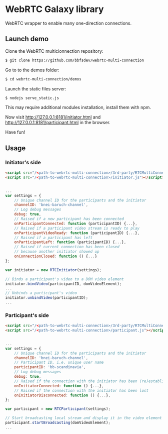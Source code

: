 WebRTC Galaxy library
=======================
WebRTC wrapper to enable many one-direction connections.

Launch demo
-------------

Clone the WebRTC multicionnection repository:
```bash
$ git clone https://github.com/bbfsdev/webrtc-multi-connection
```
Go to to the demos folder:
```bash
$ cd webrtc-multi-connection/demos
```
Launch the static files server:
```bash
$ nodejs serve_static.js
```
This may require additional modules installation, install them with npm.

Now visit http://127.0.0.1:8181/initiator.html and http://127.0.0.1:8181/participant.html in the browser.

Have fun!

Usage
------
### Initiator's side

```html
<script src="/<path-to-webrtc-multi-connection>/3rd-party/RTCMultiConnection-v1.8-experimental.js"></script>
<script src="/<path-to-webrtc-multi-connection>/initiator.js"></script>
```

```javascript

...
var settings = {
    // Unique channel ID for the participants and the initiator
    channelID: 'bnei-baruch-channel',
    // Log debug messages
    debug: true,
    // Raised if a new participant has been connected
    onParticipantConnected: function (participantID) {...},
    // Raised if a participant video stream is ready to play
    onParticipantVideoReady: function (participantID) {...},
    // Raised if a participant has left
    onParticipantLeft: function (participantID) {...},
    // Raised if current connection has been closed
    // because another initiator showed up
    onConnectionClosed: function () {...}
};

var initiator = new RTCInitiator(settings);

// Binds a participant's video to a DOM video element
initiator.bindVideo(participantID, domVideoElement);
...
// Unbinds a participant's video
initiator.unbindVideo(participantID);
...
```
### Participant's side

```html
<script src="/<path-to-webrtc-multi-connection>/3rd-party/RTCMultiConnection-v1.8-experimental.js"></script>
<script src="/<path-to-webrtc-multi-connection>/participant.js"></script>
```

```javascript

...
var settings = {
    // Unique channel ID for the participants and the initiator
    channelID: 'bnei-baruch-channel',
    // Participant ID, i.e. unique user name
    participantID: 'bb-scandinavia',
    // Log debug messages
    debug: true,
    // Raised if the connection with the initiator has been (re)established
    onInitiatorConnected: function () {...},
    // Raised if the connection with the initiator has been lost
    onInitiatorDisconnected: function () {...},
};

var participant = new RTCParticipant(settings);

// Start broadcasting local stream and display it in the video element
participant.startBroadcasting(domVideoElement);
...
```
